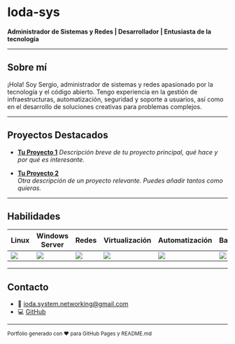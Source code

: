 # Ioda-sys
**Administrador de Sistemas y Redes | Desarrollador | Entusiasta de la tecnología**

---

## Sobre mí

¡Hola! Soy Sergio, administrador de sistemas y redes apasionado por la tecnología y el código abierto. Tengo experiencia en la gestión de infraestructuras, automatización, seguridad y soporte a usuarios, así como en el desarrollo de soluciones creativas para problemas complejos.

---

## Proyectos Destacados

- [**Tu Proyecto 1**](https://github.com/Ioda-sys/Primer_Proyecto)
  _Descripción breve de tu proyecto principal, qué hace y por qué es interesante._

- [**Tu Proyecto 2**](https://github.com/Ioda-sys/tu-proyecto-2)  
  _Otra descripción de un proyecto relevante. Puedes añadir tantos como quieras._

---

## Habilidades

| Linux | Windows Server | Redes | Virtualización | Automatización | Bash | Python | Git |
|-------|----------------|-------|----------------|----------------|------|--------|-----|
| ![](https://img.shields.io/badge/Linux-FCC624?style=flat&logo=linux&logoColor=black) | ![](https://img.shields.io/badge/Windows_Server-0078D6?style=flat&logo=windows&logoColor=white) | ![](https://img.shields.io/badge/Redes-00599C?style=flat) | ![](https://img.shields.io/badge/VMware-607078?style=flat&logo=vmware&logoColor=white) | ![](https://img.shields.io/badge/Automatización-2C3539?style=flat) | ![](https://img.shields.io/badge/Bash-4EAA25?style=flat&logo=gnubash&logoColor=white) | ![](https://img.shields.io/badge/Python-3776AB?style=flat&logo=python&logoColor=white) | ![](https://img.shields.io/badge/Git-F05032?style=flat&logo=git&logoColor=white) |

---

## Contacto

- 📧 [ioda.system.networking@gmail.com](mailto:ioda.system.networking@gmail.com)
- 💻 [GitHub](https://github.com/Ioda-sys)
<!-- Agrega aquí LinkedIn, Twitter, etc. -->

---

<sub>Portfolio generado con ❤️ para GitHub Pages y README.md</sub>
